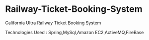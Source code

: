 # Railway-Ticket-Booking-System
California Ultra Railway Ticket Booking System

Technologies Used : Spring,MySql,Amazon EC2,ActiveMQ,FireBase
